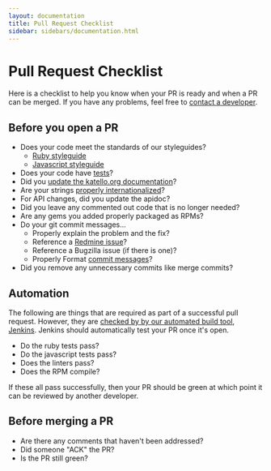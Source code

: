 ```yaml
---
layout: documentation
title: Pull Request Checklist
sidebar: sidebars/documentation.html
---
```


# Pull Request Checklist

Here is a checklist to help you know when your PR is ready and when a PR can be merged. If you have
any problems, feel free to [contact a developer](TODO).

## Before you open a PR

* Does your code meet the standards of our styleguides?
  * [Ruby styleguide](TODO)
  * [Javascript styleguide](TODO)
* Does your code have [tests](TODO)?
* Did you [update the katello.org documentation](TODO)?
* Are your strings [properly internationalized](TODO)?
* For API changes, did you update the apidoc?
* Did you leave any commented out code that is no longer needed?
* Are any gems you added properly packaged as RPMs?
* Do your git commit messages...
  * Properly explain the problem and the fix?
  * Reference a [Redmine issue](http://projects.theforeman.org/projects/katello/issues)?
  * Reference a Bugzilla issue (if there is one)?
  * Properly Format [commit messages](/docs/developer_guide/style/git_commit_messages.html)?
* Did you remove any unnecessary commits like merge commits?

## Automation

The following are things that are required as part of a successful pull request. However, they are
[checked by by our automated build tool, Jenkins](TODO). Jenkins should automatically test your PR
once it's open.

* Do the ruby tests pass?
* Do the javascript tests pass?
* Does the linters pass?
* Does the RPM compile?

If these all pass successfully, then your PR should be green at which point it can be reviewed by
another developer.

## Before merging a PR

* Are there any comments that haven't been addressed?
* Did someone "ACK" the PR?
* Is the PR still green?
